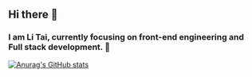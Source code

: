 ## Hi there 👋
### I am Li Tai, currently focusing on front-end engineering and Full stack development. 🤯
[![Anurag's GitHub stats](https://github-readme-stats.vercel.app/api?username=CNlitai&count_private=true&show_icons=true&theme=tokyonight)](https://github.com/anuraghazra/github-readme-stats)

